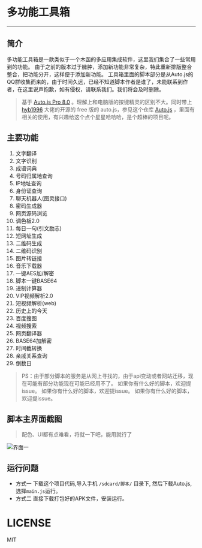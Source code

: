 # 多功能工具箱
---
## 简介
多功能工具箱是一款类似于一个木函的多应用集成软件，这里我们集合了一些常用到的功能。
由于之前的版本过于臃肿，添加新功能非常复杂，特此重新排版整合整合，把功能分开，这样便于添加新功能。
工具箱里面的脚本部分是从Auto.js的QQ群收集而来的，由于时间久远，已经不知道脚本作者是谁了，未能联系到作者，在这里说声抱歉，如有侵权，请联系我们。我们将会及时删除。


>基于 [Auto.js Pro 8.0](https://pro.autojs.org/) 。理解上和电脑版的按键精灵的区别不大。同时带上 [hyb1996](https://github.com/hyb1996) 大佬的开源的 free 版的 auto.js，参见这个仓库 [Auto.js](https://github.com/hyb1996/Auto.js) ，里面有相关的使用，有兴趣给这个点个星星哈哈哈，是个超棒的项目呢。


## 主要功能
1. 文字翻译
2. 文字识别
3. 成语词典
4. 号码归属地查询
5. IP地址查询
6. 身份证查询
7. 聊天机器人(图灵接口)
8. 密码生成器
9. 网页源码浏览
10. 调色板2.0
11. 每日一句(引文励志)
12. 短网址生成
13. 二维码生成
14. 二维码识别
15. 图片转链接
16. 音乐下载器
17. 一键AES加/解密
18. 脚本一键BASE64
19. 进制计算器
20. VIP视频解析2.0
21. 短视频解析(web)
22. 历史上的今天
23. 百度搜图
24. 视频搜索
25. 网页翻译器
26. BASE64加解密
27. 时间截转换
28. 亲戚关系查询
29. 倒数日

>PS：由于部分脚本的服务是从网上寻找的，由于api变动或者网站迁移，现在可能有部分功能现在可能已经用不了。
如果你有什么好的脚本，欢迎提issue。
如果你有什么好的脚本，欢迎提issue。
如果你有什么好的脚本，欢迎提issue。

## 脚本主界面截图
>配色、UI都有点难看，将就一下吧，能用就行了

![界面一](http://abc.svip925.top/pan/uploads/2019.jpg)


## 运行问题
- 方式一    下载这个项目代码,导入手机 ``/sdcard/脚本/``  目录下,  然后下载Auto.js, 选择```main.js```运行。 
- 方式二    直接下载打包好的APK文件，安装运行。


# LICENSE
MIT